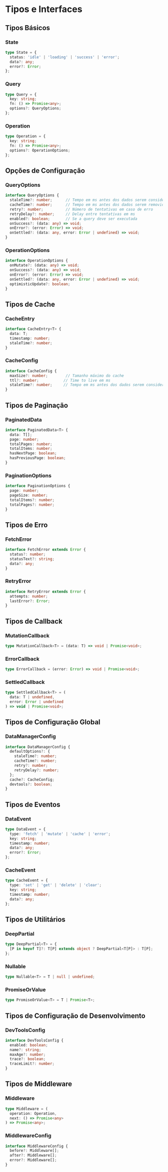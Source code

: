 # Tipos e Interfaces

## Tipos Básicos

### State

```typescript
type State = {
  status: 'idle' | 'loading' | 'success' | 'error';
  data?: any;
  error?: Error;
};
```

### Query

```typescript
type Query = {
  key: string;
  fn: () => Promise<any>;
  options?: QueryOptions;
};
```

### Operation

```typescript
type Operation = {
  key: string;
  fn: () => Promise<any>;
  options?: OperationOptions;
};
```

## Opções de Configuração

### QueryOptions

```typescript
interface QueryOptions {
  staleTime?: number;      // Tempo em ms antes dos dados serem considerados stale
  cacheTime?: number;      // Tempo em ms antes dos dados serem removidos do cache
  retry?: number;          // Número de tentativas em caso de erro
  retryDelay?: number;     // Delay entre tentativas em ms
  enabled?: boolean;       // Se a query deve ser executada
  onSuccess?: (data: any) => void;
  onError?: (error: Error) => void;
  onSettled?: (data: any, error: Error | undefined) => void;
}
```

### OperationOptions

```typescript
interface OperationOptions {
  onMutate?: (data: any) => void;
  onSuccess?: (data: any) => void;
  onError?: (error: Error) => void;
  onSettled?: (data: any, error: Error | undefined) => void;
  optimisticUpdate?: boolean;
}
```

## Tipos de Cache

### CacheEntry

```typescript
interface CacheEntry<T> {
  data: T;
  timestamp: number;
  staleTime?: number;
}
```

### CacheConfig

```typescript
interface CacheConfig {
  maxSize?: number;        // Tamanho máximo do cache
  ttl?: number;           // Time to live em ms
  staleTime?: number;     // Tempo em ms antes dos dados serem considerados stale
}
```

## Tipos de Paginação

### PaginatedData

```typescript
interface PaginatedData<T> {
  data: T[];
  page: number;
  totalPages: number;
  totalItems: number;
  hasNextPage: boolean;
  hasPreviousPage: boolean;
}
```

### PaginationOptions

```typescript
interface PaginationOptions {
  page: number;
  pageSize: number;
  totalItems?: number;
  totalPages?: number;
}
```

## Tipos de Erro

### FetchError

```typescript
interface FetchError extends Error {
  status?: number;
  statusText?: string;
  data?: any;
}
```

### RetryError

```typescript
interface RetryError extends Error {
  attempts: number;
  lastError?: Error;
}
```

## Tipos de Callback

### MutationCallback

```typescript
type MutationCallback<T> = (data: T) => void | Promise<void>;
```

### ErrorCallback

```typescript
type ErrorCallback = (error: Error) => void | Promise<void>;
```

### SettledCallback

```typescript
type SettledCallback<T> = (
  data: T | undefined,
  error: Error | undefined
) => void | Promise<void>;
```

## Tipos de Configuração Global

### DataManagerConfig

```typescript
interface DataManagerConfig {
  defaultOptions?: {
    staleTime?: number;
    cacheTime?: number;
    retry?: number;
    retryDelay?: number;
  };
  cache?: CacheConfig;
  devtools?: boolean;
}
```

## Tipos de Eventos

### DataEvent

```typescript
type DataEvent = {
  type: 'fetch' | 'mutate' | 'cache' | 'error';
  key: string;
  timestamp: number;
  data?: any;
  error?: Error;
};
```

### CacheEvent

```typescript
type CacheEvent = {
  type: 'set' | 'get' | 'delete' | 'clear';
  key: string;
  timestamp: number;
  data?: any;
};
```

## Tipos de Utilitários

### DeepPartial

```typescript
type DeepPartial<T> = {
  [P in keyof T]?: T[P] extends object ? DeepPartial<T[P]> : T[P];
};
```

### Nullable

```typescript
type Nullable<T> = T | null | undefined;
```

### PromiseOrValue

```typescript
type PromiseOrValue<T> = T | Promise<T>;
```

## Tipos de Configuração de Desenvolvimento

### DevToolsConfig

```typescript
interface DevToolsConfig {
  enabled: boolean;
  name?: string;
  maxAge?: number;
  trace?: boolean;
  traceLimit?: number;
}
```

## Tipos de Middleware

### Middleware

```typescript
type Middleware = (
  operation: Operation,
  next: () => Promise<any>
) => Promise<any>;
```

### MiddlewareConfig

```typescript
interface MiddlewareConfig {
  before?: Middleware[];
  after?: Middleware[];
  error?: Middleware[];
}
``` 